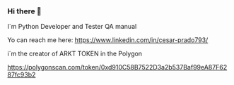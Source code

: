 ### Hi there 👋
I´m Python Developer and Tester QA manual

Yo can reach me here: https://www.linkedin.com/in/cesar-prado793/

i´m the creator of ARKT TOKEN in the Polygon 

https://polygonscan.com/token/0xd910C58B7522D3a2b537Baf99eA87F6287fc93b2

